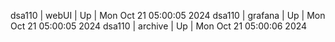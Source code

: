 dsa110 | webUI | Up | Mon Oct 21 05:00:05 2024
dsa110 | grafana | Up | Mon Oct 21 05:00:05 2024
dsa110 | archive | Up | Mon Oct 21 05:00:06 2024
